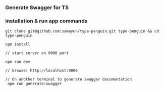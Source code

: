 ### Generate Swagger for TS

### installation & run app commands

```
git clone git@github.com:samayun/type-penguin.git type-penguin && cd type-penguin

npm install

// start server on 9000 port

npm run dev

// browse: http://localhost:9000

// On another terminal to generate swagger documentation
 npm run generate:swagger

```
